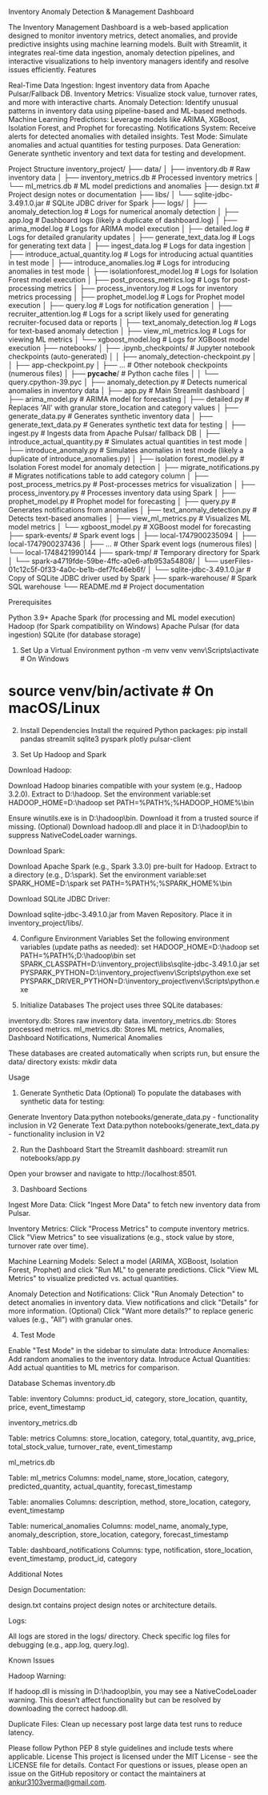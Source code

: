 Inventory Anomaly Detection & Management Dashboard
  
The Inventory Management Dashboard is a web-based application designed to monitor inventory metrics, detect anomalies, and provide predictive insights using machine learning models. Built with Streamlit, it integrates real-time data ingestion, anomaly detection pipelines, and interactive visualizations to help inventory managers identify and resolve issues efficiently.
Features

Real-Time Data Ingestion: Ingest inventory data from Apache Pulsar/Fallback DB.
Inventory Metrics: Visualize stock value, turnover rates, and more with interactive charts.
Anomaly Detection: Identify unusual patterns in inventory data using pipeline-based and ML-based methods.
Machine Learning Predictions: Leverage models like ARIMA, XGBoost, Isolation Forest, and Prophet for forecasting.
Notifications System: Receive alerts for detected anomalies with detailed insights.
Test Mode: Simulate anomalies and actual quantities for testing purposes.
Data Generation: Generate synthetic inventory and text data for testing and development.

Project Structure
inventory_project/
├── data/
│   ├── inventory.db           # Raw inventory data
│   ├── inventory_metrics.db   # Processed inventory metrics
│   └── ml_metrics.db          # ML model predictions and anomalies
├── design.txt                 # Project design notes or documentation
├── libs/
│   └── sqlite-jdbc-3.49.1.0.jar  # SQLite JDBC driver for Spark
├── logs/
│   ├── anomaly_detection.log      # Logs for numerical anomaly detection
│   ├── app.log                    # Dashboard logs (likely a duplicate of dashboard.log)
│   ├── arima_model.log            # Logs for ARIMA model execution
│   ├── detailed.log               # Logs for detailed granularity updates
│   ├── generate_text_data.log     # Logs for generating text data
│   ├── ingest_data.log            # Logs for data ingestion
│   ├── introduce_actual_quantity.log  # Logs for introducing actual quantities in test mode
│   ├── introduce_anomalies.log    # Logs for introducing anomalies in test mode
│   ├── isolationforest_model.log  # Logs for Isolation Forest model execution
│   ├── post_process_metrics.log   # Logs for post-processing metrics
│   ├── process_inventory.log      # Logs for inventory metrics processing
│   ├── prophet_model.log          # Logs for Prophet model execution
│   ├── query.log                  # Logs for notification generation
│   ├── recruiter_attention.log    # Logs for a script likely used for generating recruiter-focused data or reports
│   ├── text_anomaly_detection.log # Logs for text-based anomaly detection
│   ├── view_ml_metrics.log        # Logs for viewing ML metrics
│   └── xgboost_model.log          # Logs for XGBoost model execution
├── notebooks/
│   ├── .ipynb_checkpoints/        # Jupyter notebook checkpoints (auto-generated)
│   │   ├── anomaly_detection-checkpoint.py
│   │   ├── app-checkpoint.py
│   ├── ...                       # Other notebook checkpoints (numerous files)
│   ├── __pycache__/               # Python cache files
│   │   └── query.cpython-39.pyc
│   ├── anomaly_detection.py       # Detects numerical anomalies in inventory data
│   ├── app.py                    # Main Streamlit dashboard
│   ├── arima_model.py            # ARIMA model for forecasting
│   ├── detailed.py               # Replaces 'All' with granular store_location and category values
│   ├── generate_data.py          # Generates synthetic inventory data
│   ├── generate_text_data.py     # Generates synthetic text data for testing
│   ├── ingest.py                 # Ingests data from Apache Pulsar/ fallback DB
│   ├── introduce_actual_quantity.py  # Simulates actual quantities in test mode
│   ├── introduce_anomaly.py      # Simulates anomalies in test mode (likely a duplicate of introduce_anomalies.py)
│   ├── isolation forest_model.py # Isolation Forest model for anomaly detection
│   ├── migrate_notifications.py  # Migrates notifications table to add category column
│   ├── post_process_metrics.py   # Post-processes metrics for visualization
│   ├── process_inventory.py      # Processes inventory data using Spark
│   ├── prophet_model.py          # Prophet model for forecasting
│   ├── query.py                  # Generates notifications from anomalies
│   ├── text_anomaly_detection.py # Detects text-based anomalies
│   ├── view_ml_metrics.py        # Visualizes ML model metrics
│   └── xgboost_model.py          # XGBoost model for forecasting
├── spark-events/                 # Spark event logs
│   ├── local-1747900235094
│   ├── local-1747900237436
│   ├── ...                       # Other Spark event logs (numerous files)
│   └── local-1748421990144
├── spark-tmp/                    # Temporary directory for Spark
│   └── spark-a4719fde-59be-4ffc-a0e6-afb953a54808/
│       └── userFiles-01c12c5f-0f33-4a0c-be1b-def7fc46eb6f/
│           └── sqlite-jdbc-3.49.1.0.jar  # Copy of SQLite JDBC driver used by Spark
├── spark-warehouse/              # Spark SQL warehouse
└── README.md                     # Project documentation

Prerequisites

Python 3.9+
Apache Spark (for processing and ML model execution)
Hadoop (for Spark compatibility on Windows)
Apache Pulsar (for data ingestion)
SQLite (for database storage)

1. Set Up a Virtual Environment
python -m venv venv
venv\Scripts\activate  # On Windows
# source venv/bin/activate  # On macOS/Linux

2. Install Dependencies
Install the required Python packages:
pip install pandas streamlit sqlite3 pyspark plotly pulsar-client

3. Set Up Hadoop and Spark

Download Hadoop:

Download Hadoop binaries compatible with your system (e.g., Hadoop 3.2.0).
Extract to D:\hadoop.
Set the environment variable:set HADOOP_HOME=D:\hadoop
set PATH=%PATH%;%HADOOP_HOME%\bin


Ensure winutils.exe is in D:\hadoop\bin. Download it from a trusted source if missing.
(Optional) Download hadoop.dll and place it in D:\hadoop\bin to suppress NativeCodeLoader warnings.


Download Spark:

Download Apache Spark (e.g., Spark 3.3.0) pre-built for Hadoop.
Extract to a directory (e.g., D:\spark).
Set the environment variable:set SPARK_HOME=D:\spark
set PATH=%PATH%;%SPARK_HOME%\bin




Download SQLite JDBC Driver:

Download sqlite-jdbc-3.49.1.0.jar from Maven Repository.
Place it in inventory_project/libs/.



4. Configure Environment Variables
Set the following environment variables (update paths as needed):
set HADOOP_HOME=D:\hadoop
set PATH=%PATH%;D:\hadoop\bin
set SPARK_CLASSPATH=D:\inventory_project\libs\sqlite-jdbc-3.49.1.0.jar
set PYSPARK_PYTHON=D:\inventory_project\venv\Scripts\python.exe
set PYSPARK_DRIVER_PYTHON=D:\inventory_project\venv\Scripts\python.exe

5. Initialize Databases
The project uses three SQLite databases:

inventory.db: Stores raw inventory data.
inventory_metrics.db: Stores processed metrics.
ml_metrics.db: Stores ML metrics, Anomalies, Dashboard Notifications, Numerical Anomalies

These databases are created automatically when scripts run, but ensure the data/ directory exists:
mkdir data

Usage
1. Generate Synthetic Data (Optional)
To populate the databases with synthetic data for testing:

Generate Inventory Data:python notebooks/generate_data.py - functionality inclusion in V2
Generate Text Data:python notebooks/generate_text_data.py - functionality inclusion in V2

2. Run the Dashboard
Start the Streamlit dashboard:
streamlit run notebooks/app.py


Open your browser and navigate to http://localhost:8501.

3. Dashboard Sections

Ingest More Data:
Click "Ingest More Data" to fetch new inventory data from Pulsar.


Inventory Metrics:
Click "Process Metrics" to compute inventory metrics.
Click "View Metrics" to see visualizations (e.g., stock value by store, turnover rate over time).


Machine Learning Models:
Select a model (ARIMA, XGBoost, Isolation Forest, Prophet) and click "Run ML" to generate predictions.
Click "View ML Metrics" to visualize predicted vs. actual quantities.


Anomaly Detection and Notifications:
Click "Run Anomaly Detection" to detect anomalies in inventory data.
View notifications and click "Details" for more information.
(Optional) Click "Want more details?" to replace generic values (e.g., "All") with granular ones.



4. Test Mode

Enable "Test Mode" in the sidebar to simulate data:
Introduce Anomalies: Add random anomalies to the inventory data.
Introduce Actual Quantities: Add actual quantities to ML metrics for comparison.



Database Schemas
inventory.db

Table: inventory
Columns: product_id, category, store_location, quantity, price, event_timestamp



inventory_metrics.db

Table: metrics
Columns: store_location, category, total_quantity, avg_price, total_stock_value, turnover_rate, event_timestamp



ml_metrics.db

Table: ml_metrics
Columns: model_name, store_location, category, predicted_quantity, actual_quantity, forecast_timestamp


Table: anomalies
Columns: description, method, store_location, category, event_timestamp


Table: numerical_anomalies
Columns: model_name, anomaly_type, anomaly_description, store_location, category, forecast_timestamp


Table: dashboard_notifications
Columns: type, notification, store_location, event_timestamp, product_id, category



Additional Notes

Design Documentation:

design.txt contains project design notes or architecture details.

Logs:

All logs are stored in the logs/ directory. Check specific log files for debugging (e.g., app.log, query.log).

Known Issues

Hadoop Warning:

If hadoop.dll is missing in D:\hadoop\bin, you may see a NativeCodeLoader warning. This doesn’t affect functionality but can be resolved by downloading the correct hadoop.dll.

Duplicate Files:
Clean up necessary post large data test runs to reduce latency.


Please follow Python PEP 8 style guidelines and include tests where applicable.
License
This project is licensed under the MIT License - see the LICENSE file for details.
Contact
For questions or issues, please open an issue on the GitHub repository or contact the maintainers at ankur3103verma@gmail.com.
